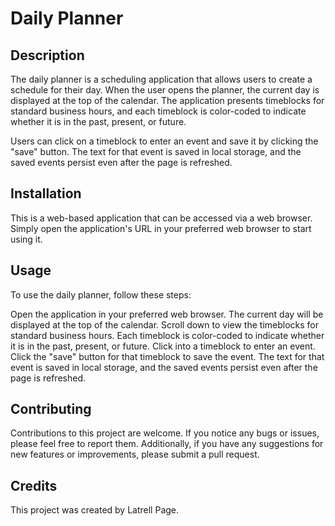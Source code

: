 # Daily Planner

## Description
The daily planner is a scheduling application that allows users to create a schedule for their day. When the user opens the planner, the current day is displayed at the top of the calendar. The application presents timeblocks for standard business hours, and each timeblock is color-coded to indicate whether it is in the past, present, or future.

Users can click on a timeblock to enter an event and save it by clicking the "save" button. The text for that event is saved in local storage, and the saved events persist even after the page is refreshed.

## Installation
This is a web-based application that can be accessed via a web browser. Simply open the application's URL in your preferred web browser to start using it.

## Usage
To use the daily planner, follow these steps:

Open the application in your preferred web browser.
The current day will be displayed at the top of the calendar.
Scroll down to view the timeblocks for standard business hours.
Each timeblock is color-coded to indicate whether it is in the past, present, or future.
Click into a timeblock to enter an event.
Click the "save" button for that timeblock to save the event.
The text for that event is saved in local storage, and the saved events persist even after the page is refreshed.

## Contributing
Contributions to this project are welcome. If you notice any bugs or issues, please feel free to report them. Additionally, if you have any suggestions for new features or improvements, please submit a pull request.

## Credits
This project was created by Latrell Page.